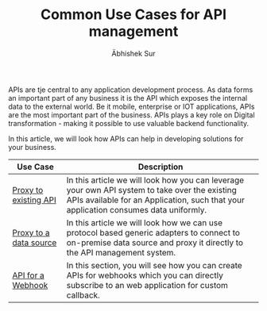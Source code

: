 ﻿---
title: "Common Use Cases for API management"
toc: true
tag: developers
category: "API-Management"
author: "Äbhishek Sur"
menus: 
    api: 
        icon: fa fa-gg
        category: "Use Cases"
        title: "Use cases" 
        identifier: apimusecases
---
APIs are tje central to any application development process. As data forms an important part of any business
it is the API which exposes the internal data to the external world. Be it mobile, enterprise 
or IOT applications, APIs are the most important part of the business. APIs plays a key role on 
Digital transformation - making it possible to use valuable backend functionality.

In this article, we will look how APIs can help in developing solutions for your business.

|Use Case|Description|
|-----|----------|
|[Proxy to existing API]()| In this article we will look how you can leverage your own API system to take over the existing APIs available for an Application, such that your application consumes data uniformly.|
|[Proxy to a data source]()|In this article we will look how we can use protocol based generic adapters to connect to on-premise data source and proxy it directly to the API management system.|
|[API for a Webhook]()|In this section, you will see how you can create APIs for webhooks which you can directly subscribe to an web application for custom callback.|

